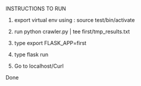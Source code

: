 INSTRUCTIONS TO RUN


1. export virtual env using : source test/bin/activate

2.  run python crawler.py | tee first/tmp_results.txt

3. type export FLASK_APP=first

4. type flask run

5. Go to localhost/Curl

Done
